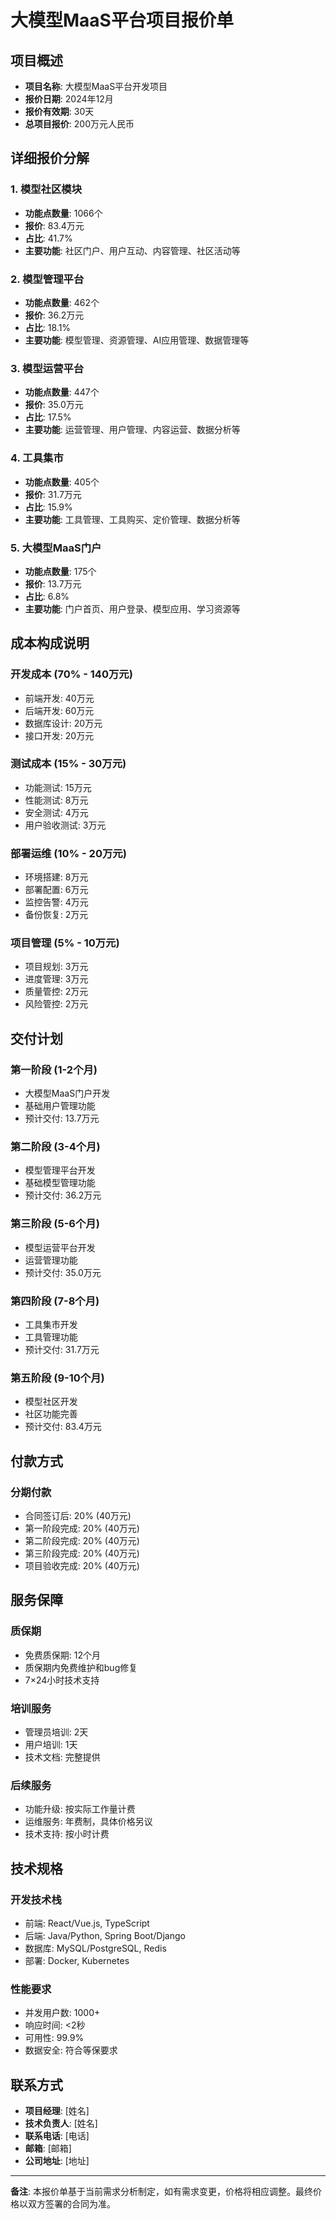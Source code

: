 # 大模型MaaS平台项目报价单

## 项目概述
- **项目名称**: 大模型MaaS平台开发项目
- **报价日期**: 2024年12月
- **报价有效期**: 30天
- **总项目报价**: 200万元人民币

## 详细报价分解

### 1. 模型社区模块
- **功能点数量**: 1066个
- **报价**: 83.4万元
- **占比**: 41.7%
- **主要功能**: 社区门户、用户互动、内容管理、社区活动等

### 2. 模型管理平台
- **功能点数量**: 462个
- **报价**: 36.2万元
- **占比**: 18.1%
- **主要功能**: 模型管理、资源管理、AI应用管理、数据管理等

### 3. 模型运营平台
- **功能点数量**: 447个
- **报价**: 35.0万元
- **占比**: 17.5%
- **主要功能**: 运营管理、用户管理、内容运营、数据分析等

### 4. 工具集市
- **功能点数量**: 405个
- **报价**: 31.7万元
- **占比**: 15.9%
- **主要功能**: 工具管理、工具购买、定价管理、数据分析等

### 5. 大模型MaaS门户
- **功能点数量**: 175个
- **报价**: 13.7万元
- **占比**: 6.8%
- **主要功能**: 门户首页、用户登录、模型应用、学习资源等

## 成本构成说明

### 开发成本 (70% - 140万元)
- 前端开发: 40万元
- 后端开发: 60万元
- 数据库设计: 20万元
- 接口开发: 20万元

### 测试成本 (15% - 30万元)
- 功能测试: 15万元
- 性能测试: 8万元
- 安全测试: 4万元
- 用户验收测试: 3万元

### 部署运维 (10% - 20万元)
- 环境搭建: 8万元
- 部署配置: 6万元
- 监控告警: 4万元
- 备份恢复: 2万元

### 项目管理 (5% - 10万元)
- 项目规划: 3万元
- 进度管理: 3万元
- 质量管控: 2万元
- 风险管控: 2万元

## 交付计划

### 第一阶段 (1-2个月)
- 大模型MaaS门户开发
- 基础用户管理功能
- 预计交付: 13.7万元

### 第二阶段 (3-4个月)
- 模型管理平台开发
- 基础模型管理功能
- 预计交付: 36.2万元

### 第三阶段 (5-6个月)
- 模型运营平台开发
- 运营管理功能
- 预计交付: 35.0万元

### 第四阶段 (7-8个月)
- 工具集市开发
- 工具管理功能
- 预计交付: 31.7万元

### 第五阶段 (9-10个月)
- 模型社区开发
- 社区功能完善
- 预计交付: 83.4万元

## 付款方式

### 分期付款
- 合同签订后: 20% (40万元)
- 第一阶段完成: 20% (40万元)
- 第二阶段完成: 20% (40万元)
- 第三阶段完成: 20% (40万元)
- 项目验收完成: 20% (40万元)

## 服务保障

### 质保期
- 免费质保期: 12个月
- 质保期内免费维护和bug修复
- 7×24小时技术支持

### 培训服务
- 管理员培训: 2天
- 用户培训: 1天
- 技术文档: 完整提供

### 后续服务
- 功能升级: 按实际工作量计费
- 运维服务: 年费制，具体价格另议
- 技术支持: 按小时计费

## 技术规格

### 开发技术栈
- 前端: React/Vue.js, TypeScript
- 后端: Java/Python, Spring Boot/Django
- 数据库: MySQL/PostgreSQL, Redis
- 部署: Docker, Kubernetes

### 性能要求
- 并发用户数: 1000+
- 响应时间: <2秒
- 可用性: 99.9%
- 数据安全: 符合等保要求

## 联系方式

- **项目经理**: [姓名]
- **技术负责人**: [姓名]
- **联系电话**: [电话]
- **邮箱**: [邮箱]
- **公司地址**: [地址]

---

**备注**: 本报价单基于当前需求分析制定，如有需求变更，价格将相应调整。最终价格以双方签署的合同为准。
